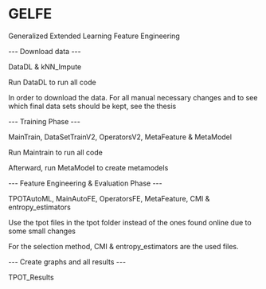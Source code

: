 # GELFE
Generalized Extended Learning Feature Engineering

 --- Download data ---
 
 DataDL & kNN_Impute 
 
 Run DataDL to run all code
 
 In order to download the data. For all manual necessary changes and to see which final data sets should be kept, see the thesis
 

 --- Training Phase ---
 
 MainTrain, DataSetTrainV2, OperatorsV2, MetaFeature & MetaModel
 
 Run Maintrain to run all code
 
 Afterward, run MetaModel to create metamodels
 

 --- Feature Engineering & Evaluation Phase ---
 
 TPOTAutoML, MainAutoFE, OperatorsFE, MetaFeature, CMI & entropy_estimators
 
 Use the tpot files in the tpot folder instead of the ones found online due to some small changes
 
 For the selection method, CMI & entropy_estimators are the used files.


 --- Create graphs and all results ---
 
 TPOT_Results
